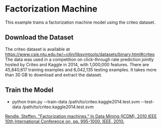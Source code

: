 Factorization Machine
===========
This example trains a factorization machine model using the criteo dataset.

## Download the Dataset

The criteo dataset is available at https://www.csie.ntu.edu.tw/~cjlin/libsvmtools/datasets/binary.html#criteo
The data was used in a competition on click-through rate prediction jointly hosted by Criteo and Kaggle in 2014,
with 1,000,000 features. There are 45,840,617 training examples and 6,042,135 testing examples.
It takes more than 30 GB to download and extract the dataset.

## Train the Model

- python train.py --train-data /path/to/criteo.kaggle2014.test.svm --test-data /path/to/criteo.kaggle2014.test.svm

[Rendle, Steffen. "Factorization machines." In Data Mining (ICDM), 2010 IEEE 10th International Conference on, pp. 995-1000. IEEE, 2010. ](https://www.csie.ntu.edu.tw/~b97053/paper/Rendle2010FM.pdf)
